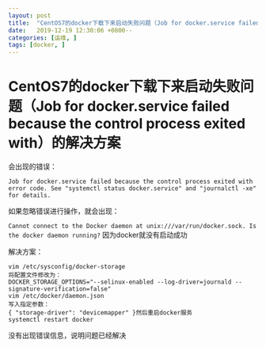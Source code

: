 ```yaml
---
layout: post
title:  "CentOS7的docker下载下来启动失败问题（Job for docker.service failed because the control process exited with）的解决方案"
date:   2019-12-19 12:30:06 +0800--
categories: [运维, ]
tags: [docker, ]  
---
```

# CentOS7的docker下载下来启动失败问题（Job for docker.service failed because the control process exited with）的解决方案

会出现的错误：

```
Job for docker.service failed because the control process exited with error code. See "systemctl status docker.service" and "journalctl -xe" for details.
```

如果忽略错误进行操作，就会出现：

`Cannot connect to the Docker daemon at unix:///var/run/docker.sock. Is the docker daemon running?`
因为docker就没有启动成功

解决方案：

```
vim /etc/sysconfig/docker-storage
将配置文件修改为：
DOCKER_STORAGE_OPTIONS="--selinux-enabled --log-driver=journald --signature-verification=false"
vim /etc/docker/daemon.json
写入指定参数：
{ "storage-driver": "devicemapper" }然后重启docker服务
systemctl restart docker
```

没有出现错误信息，说明问题已经解决

